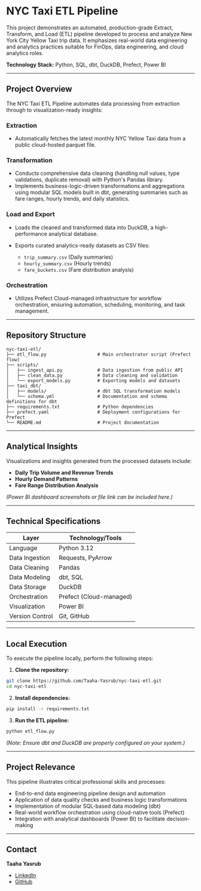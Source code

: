 # NYC Taxi ETL Pipeline

This project demonstrates an automated, production-grade Extract, Transform, and Load (ETL) pipeline developed to process and analyze New York City Yellow Taxi trip data. It emphasizes real-world data engineering and analytics practices suitable for FinOps, data engineering, and cloud analytics roles.

**Technology Stack:** Python, SQL, dbt, DuckDB, Prefect, Power BI

---

## Project Overview

The NYC Taxi ETL Pipeline automates data processing from extraction through to visualization-ready insights:

### Extraction

* Automatically fetches the latest monthly NYC Yellow Taxi data from a public cloud-hosted parquet file.

### Transformation

* Conducts comprehensive data cleaning (handling null values, type validations, duplicate removal) with Python's Pandas library.
* Implements business-logic-driven transformations and aggregations using modular SQL models built in dbt, generating summaries such as fare ranges, hourly trends, and daily statistics.

### Load and Export

* Loads the cleaned and transformed data into DuckDB, a high-performance analytical database.
* Exports curated analytics-ready datasets as CSV files:

  * `trip_summary.csv` (Daily summaries)
  * `hourly_summary.csv` (Hourly trends)
  * `fare_buckets.csv` (Fare distribution analysis)

### Orchestration

* Utilizes Prefect Cloud-managed infrastructure for workflow orchestration, ensuring automation, scheduling, monitoring, and task management.

---

## Repository Structure

```
nyc-taxi-etl/
├── etl_flow.py                   # Main orchestrator script (Prefect flow)
├── scripts/
│   ├── ingest_api.py             # Data ingestion from public API
│   ├── clean_data.py             # Data cleaning and validation
│   └── export_models.py          # Exporting models and datasets
├── taxi_dbt/
│   ├── models/                   # dbt SQL transformation models
│   └── schema.yml                # Documentation and schema definitions for dbt
├── requirements.txt              # Python dependencies
├── prefect.yaml                  # Deployment configurations for Prefect
└── README.md                     # Project documentation
```

---

## Analytical Insights

Visualizations and insights generated from the processed datasets include:

* **Daily Trip Volume and Revenue Trends**
* **Hourly Demand Patterns**
* **Fare Range Distribution Analysis**

*(Power BI dashboard screenshots or file link can be included here.)*

---

## Technical Specifications

| Layer           | Technology/Tools        |
| --------------- | ----------------------- |
| Language        | Python 3.12             |
| Data Ingestion  | Requests, PyArrow       |
| Data Cleaning   | Pandas                  |
| Data Modeling   | dbt, SQL                |
| Data Storage    | DuckDB                  |
| Orchestration   | Prefect (Cloud-managed) |
| Visualization   | Power BI                |
| Version Control | Git, GitHub             |

---

## Local Execution

To execute the pipeline locally, perform the following steps:

1. **Clone the repository:**

```bash
git clone https://github.com/Taaha-Yasrub/nyc-taxi-etl.git
cd nyc-taxi-etl
```

2. **Install dependencies:**

```bash
pip install -r requirements.txt
```

3. **Run the ETL pipeline:**

```bash
python etl_flow.py
```

*(Note: Ensure dbt and DuckDB are properly configured on your system.)*

---

## Project Relevance

This pipeline illustrates critical professional skills and processes:

* End-to-end data engineering pipeline design and automation
* Application of data quality checks and business logic transformations
* Implementation of modular SQL-based data modeling (dbt)
* Real-world workflow orchestration using cloud-native tools (Prefect)
* Integration with analytical dashboards (Power BI) to facilitate decision-making

---

## Contact

**Taaha Yasrub**

* [LinkedIn](https://www.linkedin.com/in/taaha-yasrub-ba9b04241/)
* [GitHub](https://github.com/Taaha-Yasrub)
